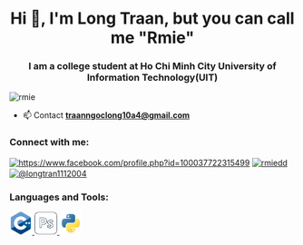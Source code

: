 <h1 align="center">Hi 👋, I'm Long Traan, but you can call me "Rmie"</h1>
<h3 align="center">I am a college student at Ho Chi Minh City University of Information Technology(UIT)</h3>

<p align="left"> <img src="https://komarev.com/ghpvc/?username=rmie&label=Profile%20views&color=0e75b6&style=flat" alt="rmie" /> </p>

- 📫 Contact **traanngoclong10a4@gmail.com**

<h3 align="left">Connect with me:</h3>
<p align="left">
<a href="https://fb.com/https://www.facebook.com/profile.php?id=100037722315499" target="blank"><img align="center" src="https://raw.githubusercontent.com/rahuldkjain/github-profile-readme-generator/master/src/images/icons/Social/facebook.svg" alt="https://www.facebook.com/profile.php?id=100037722315499" height="30" width="40" /></a>
<a href="https://www.hackerrank.com/rmiedd" target="blank"><img align="center" src="https://raw.githubusercontent.com/rahuldkjain/github-profile-readme-generator/master/src/images/icons/Social/hackerrank.svg" alt="rmiedd" height="30" width="40" /></a>
<a href="https://www.hackerearth.com/@longtran1112004" target="blank"><img align="center" src="https://raw.githubusercontent.com/rahuldkjain/github-profile-readme-generator/master/src/images/icons/Social/hackerearth.svg" alt="@longtran1112004" height="30" width="40" /></a>
</p>

<h3 align="left">Languages and Tools:</h3>
<p align="left"> <a href="https://www.w3schools.com/cpp/" target="_blank" rel="noreferrer"> <img src="https://raw.githubusercontent.com/devicons/devicon/master/icons/cplusplus/cplusplus-original.svg" alt="cplusplus" width="40" height="40"/> </a> <a href="https://www.photoshop.com/en" target="_blank" rel="noreferrer"> <img src="https://raw.githubusercontent.com/devicons/devicon/master/icons/photoshop/photoshop-line.svg" alt="photoshop" width="40" height="40"/> </a> <a href="https://www.python.org" target="_blank" rel="noreferrer"> <img src="https://raw.githubusercontent.com/devicons/devicon/master/icons/python/python-original.svg" alt="python" width="40" height="40"/> </a> </p>
